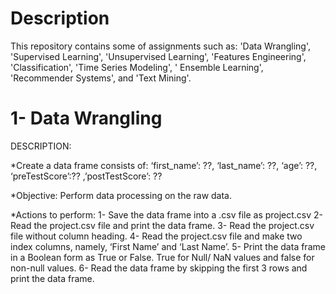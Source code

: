 # Description 
This repository contains some of assignments such as: 'Data Wrangling', 'Supervised Learning', 'Unsupervised Learning', 'Features Engineering', 'Classification', 'Time Series Modeling', ' Ensemble Learning', 'Recommender Systems', and 'Text Mining'.

# 1- Data Wrangling
DESCRIPTION:

*Create a data frame consists of:
‘first_name’: ??, ‘last_name’: ??, ‘age’: ??, ‘preTestScore’:?? ,’postTestScore’: ??

*Objective: Perform data processing on the raw data.

*Actions to perform:
1- Save the data frame into a .csv file as project.csv
2- Read the project.csv file and print the data frame.
3- Read the project.csv file without column heading.
4- Read the project.csv file and make two index columns, namely, ‘First Name’ and ‘Last Name’.
5- Print the data frame in a Boolean form as True or False. True for Null/ NaN values and false for non-null values.
6- Read the data frame by skipping the first 3 rows and print the data frame.
